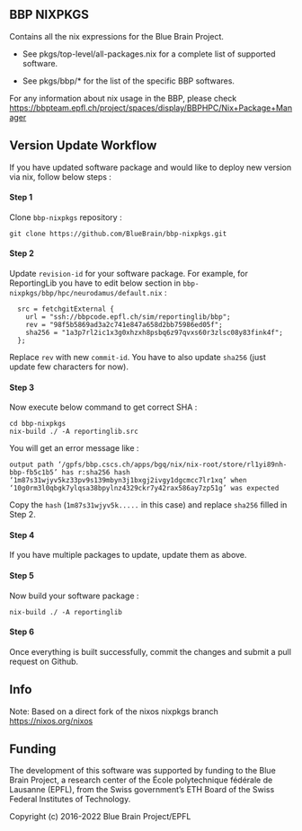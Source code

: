 ## BBP NIXPKGS 


Contains all the nix expressions for the Blue Brain Project.

* See pkgs/top-level/all-packages.nix for a complete list of supported software.

* See pkgs/bbp/* for the list of the specific BBP softwares.

For any information about nix usage in the BBP, please check https://bbpteam.epfl.ch/project/spaces/display/BBPHPC/Nix+Package+Manager


## Version Update Workflow

If you have updated software package and would like to deploy new version via nix, follow below steps :

#### Step 1
Clone `bbp-nixpkgs` repository :
```
git clone https://github.com/BlueBrain/bbp-nixpkgs.git
```

#### Step 2
Update `revision-id` for your software package. For example, for ReportingLib you have to edit below section in `bbp-nixpkgs/bbp/hpc/neurodamus/default.nix` :
```
  src = fetchgitExternal {
    url = "ssh://bbpcode.epfl.ch/sim/reportinglib/bbp";
    rev = "98f5b5869ad3a2c741e847a658d2bb75986ed05f";
    sha256 = "1a3p7rl2ic1x3g0xhzxh8psbq6z97qvxs60r3zlsc08y83fink4f";
  };
```
Replace `rev` with new `commit-id`. You have to also update `sha256` (just update few characters for now).

#### Step 3

Now execute below command to get correct SHA :
```
cd bbp-nixpkgs
nix-build ./ -A reportinglib.src
```

You will get an error message like :
```
output path ‘/gpfs/bbp.cscs.ch/apps/bgq/nix/nix-root/store/rl1yi89nh-bbp-fb5c1b5’ has r:sha256 hash ‘1m87s31wjyv5kz33pv9s139mbyn3j1bxgj2ivgy1dgcmcc7lr1xq’ when ‘10g0rm3l0qbgk7ylqsa38bpylnz4329ckr7y42rax586ay7zp51g’ was expected
```
Copy the `hash` (`1m87s31wjyv5k.....` in this case) and replace `sha256` filled in Step 2.

#### Step 4

If you have multiple packages to update, update them as above.

#### Step 5

Now build your software package :

```
nix-build ./ -A reportinglib
```

#### Step 6

Once everything is built successfully, commit the changes and submit a pull request on Github.


## Info

Note: Based on a direct fork of the nixos nixpkgs branch https://nixos.org/nixos

## Funding

The development of this software was supported by funding to the Blue Brain Project, a research center of the École polytechnique fédérale de Lausanne (EPFL), from the Swiss government’s ETH Board of the Swiss Federal Institutes of Technology.

Copyright (c) 2016-2022 Blue Brain Project/EPFL

